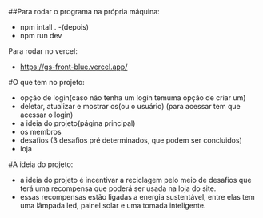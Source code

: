 ##Para rodar o programa na própria máquina:
- npm intall .
-(depois)
- npm run dev

Para rodar no vercel:
- https://gs-front-blue.vercel.app/

#O que tem no projeto:
- opção de login(caso não tenha um login temuma opção de criar um)
- deletar, atualizar e mostrar os(ou o usuário) (para acessar tem que acessar o login)
- a ideia do projeto(página principal)
- os membros
- desafios (3 desafios pré determinados, que podem ser concluidos)
- loja

#A ideia do projeto:
- a ideia do projeto é incentivar a reciclagem pelo meio de desafios que terá uma recompensa que poderá ser usada na loja do site.
- essas recompensas estão ligadas a energia sustentável, entre elas tem uma lâmpada led, painel solar e uma tomada inteligente.
